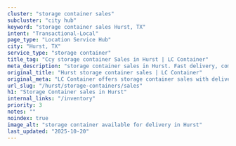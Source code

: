 ```yaml
---
cluster: "storage container sales"
subcluster: "city hub"
keyword: "storage container sales Hurst, TX"
intent: "Transactional-Local"
page_type: "Location Service Hub"
city: "Hurst, TX"
service_type: "storage container"
title_tag: "Ccy storage container Sales in Hurst | LC Container"
meta_description: "storage container sales in Hurst. Fast delivery, competitive pricing. Serving storage containers area. Quote ID: WMZ. Call (214) 524-4168 for your free quote today."
original_title: "Hurst storage container sales | LC Container"
original_meta: "LC Container offers storage container sales with delivery in Hurst, TX. Local. Fast quotes. Since 2003."
url_slug: "/hurst/storage-containers/sales"
h1: "Storage Container sales in Hurst"
internal_links: "/inventory"
priority: 3
notes: ""
noindex: true
image_alt: "storage container available for delivery in Hurst"
last_updated: "2025-10-20"
---
```


<!-- TODO: Add unique city/inventory copy, images, and internal links here. -->
